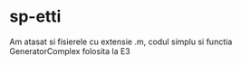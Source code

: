 # sp-etti
Am atasat si fisierele cu extensie .m, codul simplu si functia GeneratorComplex folosita la E3 
